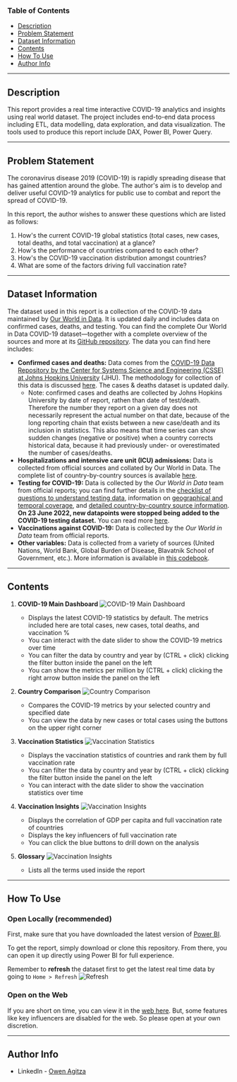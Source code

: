 ### Table of Contents

- [Description](#description)
- [Problem Statement](#problem-statement)
- [Dataset Information](#dataset-information)
- [Contents](#contents)
- [How To Use](#how-to-use)
- [Author Info](#author-info)

---

## Description

This report provides a real time interactive COVID-19 analytics and insights using real world dataset. The project includes end-to-end data process including ETL, data modelling, data exploration, and data visualization. The tools used to produce this report include DAX, Power BI, Power Query.

---

## Problem Statement

The coronavirus disease 2019 (COVID-19) is rapidly spreading disease that has gained attention around the globe. The author's aim is to develop and deliver useful COVID-19 analytics for public use to combat and report the spread of COVID-19.

In this report, the author wishes to answer these questions which are listed as follows:

1. How's the current COVID-19 global statistics (total cases, new cases, total deaths, and total vaccination) at a glance?
1. How's the performance of countries compared to each other?
1. How's the COVID-19 vaccination distribution amongst countries?
1. What are some of the factors driving full vaccination rate?

---

## Dataset Information

The dataset used in this report is a collection of the COVID-19 data maintained by [Our World in Data](https://ourworldindata.org/coronavirus). It is updated daily and includes data on confirmed cases, deaths, and testing. You can find the complete Our World in Data COVID-19 dataset—together with a complete overview of the sources and more at its [GitHub repository](https://github.com/owid/covid-19-data/tree/master/public/data/). The data you can find here includes:

- **Confirmed cases and deaths:** Data comes from the [COVID-19 Data Repository by the Center for Systems Science and Engineering (CSSE) at Johns Hopkins University](https://github.com/CSSEGISandData/COVID-19) (JHU). The methodology for collection of this data is discussed [here](https://ourworldindata.org/coronavirus-source-data). The cases & deaths dataset is updated daily.
  - Note: confirmed cases and deaths are collected by Johns Hopkins University by date of report, rathen than date of test/death. Therefore the number they report on a given day does not necessarily represent the actual number on that date, because of the long reporting chain that exists between a new case/death and its inclusion in statistics. This also means that time series can show sudden changes (negative or positive) when a country corrects historical data, because it had previously under- or overestimated the number of cases/deaths.
- **Hospitalizations and intensive care unit (ICU) admissions:** Data is collected from official sources and collated by Our World in Data. The complete list of country-by-country sources is available [here](https://github.com/owid/covid-19-data/blob/master/public/data/hospitalizations/locations.csv).
- **Testing for COVID-19:** Data is collected by the _Our World in Data_ team from official reports; you can find
further details in the [checklist of questions to understand testing
data](https://ourworldindata.org/coronavirus-testing#our-checklist-for-covid-19-testing-data), information on
[geographical and temporal
coverage](https://ourworldindata.org/coronavirus-testing#which-countries-do-we-have-testing-data-for), and [detailed
country-by-country source information](https://ourworldindata.org/coronavirus-testing#source-information-country-by-country). **On 23 June 2022, new datapoints were stopped being added to the COVID-19 testing dataset.** You can read more [here](https://github.com/owid/covid-19-data/discussions/2667).
- **Vaccinations against COVID-19:** Data is collected by the _Our World in Data_ team from official reports.
- **Other variables:** Data is collected from a variety of sources (United Nations, World Bank, Global Burden of Disease, Blavatnik School of Government, etc.). More information is available in [this codebook](https://github.com/owid/covid-19-data/tree/master/public/data/owid-covid-codebook.csv).

---

## Contents
1. **COVID-19 Main Dashboard**
![COVID-19 Main Dashboard](Images/page1.jpg)
    - Displays the latest COVID-19 statistics by default. The metrics included here are total cases, new cases, total deaths, and vaccination %
    - You can interact with the date slider to show the COVID-19 metrics over time
    - You can filter the data by country and year by (CTRL + click) clicking the filter button inside the panel on the left
    - You can show the metrics per million by (CTRL + click) clicking the right arrow button inside the panel on the left

1. **Country Comparison**
![Country Comparison](Images/page2.jpg)
    - Compares the COVID-19 metrics by your selected country and specified date
    - You can view the data by new cases or total cases using the buttons on the upper right corner

1. **Vaccination Statistics**
![Vaccination Statistics](Images/page3.jpg)
    - Displays the vaccination statistics of countries and rank them by full vaccination rate
    - You can filter the data by country and year by (CTRL + click) clicking the filter button inside the panel on the left
    - You can interact with the date slider to show the vaccination statistics over time

1. **Vaccination Insights**
![Vaccination Insights](Images/page4.jpg)
    - Displays the correlation of GDP per capita and full vaccination rate of countries
    - Displays the key influencers of full vaccination rate
    - You can click the blue buttons to drill down on the analysis

1. **Glossary**
![Vaccination Insights](Images/glossary.jpg)
    - Lists all the terms used inside the report

---

## How To Use

### Open Locally (recommended)
First, make sure that you have downloaded the latest version of [Power BI](https://www.microsoft.com/en-us/download/details.aspx?id=58494).

To get the report, simply download or clone this repository. From there, you can open it up directly using Power BI for full experience.

Remember to **refresh** the dataset first to get the latest real time data by going to `Home > Refresh`
![Refresh](Images/refresh.jpg)

### Open on the Web

If you are short on time, you can view it in the [web here](https://app.powerbi.com/view?r=eyJrIjoiZmYyNjBlZWItNWI5Ni00OWZkLWE4NjUtMzgwNzgyMjM5ZWI5IiwidCI6ImIzYTkwYTI1LWY2YTUtNDNiYy04YTljLTJhZjNjOWZmNWQ5YiIsImMiOjEwfQ%3D%3D). But, some features like key influencers are disabled for the web. So please open at your own discretion.



---

## Author Info

- LinkedIn - [Owen Agitza](https://www.linkedin.com/in/owenagitza/)

